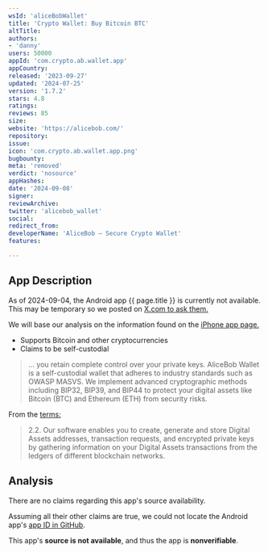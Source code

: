 ```yaml
---
wsId: 'aliceBobWallet'
title: 'Crypto Wallet: Buy Bitcoin BTC'
altTitle: 
authors:
- 'danny'
users: 50000
appId: 'com.crypto.ab.wallet.app'
appCountry: 
released: '2023-09-27'
updated: '2024-07-25'
version: '1.7.2'
stars: 4.8
ratings: 
reviews: 85
size: 
website: 'https://alicebob.com/'
repository: 
issue: 
icon: 'com.crypto.ab.wallet.app.png'
bugbounty: 
meta: 'removed'
verdict: 'nosource'
appHashes: 
date: '2024-09-08'
signer: 
reviewArchive: 
twitter: 'alicebob_wallet'
social: 
redirect_from: 
developerName: 'AliceBob – Secure Crypto Wallet'
features: 

---
```


## App Description 

As of 2024-09-04, the Android app {{ page.title }} is currently not available. This may be temporary so we posted on [X.com to ask them.](https://x.com/dannybuntu/status/1831289975968804938)

We will base our analysis on the information found on the [iPhone app page.](https://apps.apple.com/us/app/alicebob-wallet-send-bitcoin/id6467197622?mt=8)

- Supports Bitcoin and other cryptocurrencies
- Claims to be self-custodial

> ... you retain complete control over your private keys. AliceBob Wallet is a self-custodial wallet that adheres to industry standards such as OWASP MASVS. We implement advanced cryptographic methods including BIP32, BIP39, and BIP44 to protect your digital assets like Bitcoin (BTC) and Ethereum (ETH) from security risks.

From the [terms:](https://alicebob.com/terms-of-use/)

> 2.2. Our software enables you to create, generate and store Digital Assets addresses, transaction requests, and encrypted private keys by gathering information on your Digital Assets transactions from the ledgers of different blockchain networks.

## Analysis 

There are no claims regarding this app's source availability.

Assuming all their other claims are true, we could not locate the Android app's [app ID in GitHub](https://github.com/search?q=%22com.crypto.ab.wallet.app%22&type=code). 

This app's **source is not available**, and thus the app is **nonverifiable**.
